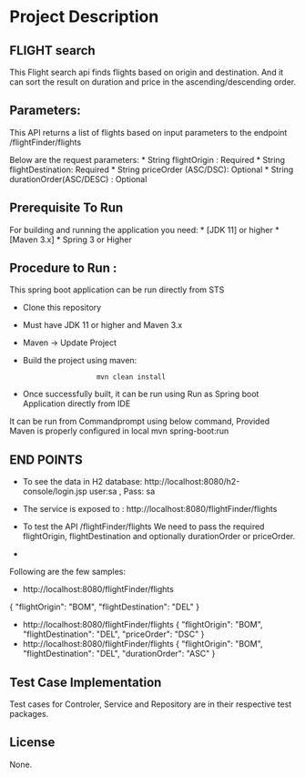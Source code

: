 # Project Description

## FLIGHT search

This Flight search api finds flights based on origin and destination.
And it can sort the result on duration and price in the ascending/descending order.




## Parameters:

This API returns a list of flights based on input parameters to  the endpoint /flightFinder/flights

Below are the request parameters:
	* String flightOrigin : Required
	* String flightDestination: Required
	* String priceOrder (ASC/DSC): Optional
	* String durationOrder(ASC/DESC) : Optional


## Prerequisite To Run 

For building and running the application you need:
	* [JDK 11] or higher
	* [Maven 3.x]
	* Spring 3 or Higher

## Procedure to Run :

This spring boot application can be run directly from STS
* Clone this repository
* Must have JDK 11 or higher and Maven 3.x
* Maven -> Update Project 
* Build the project using maven:

						mvn clean install
* Once successfully built, it can be run using Run as Spring boot Application directly from IDE

It can be run from Commandprompt using below command, Provided Maven is properly configured in local 
					mvn spring-boot:run


## END POINTS 

* To see the data in H2 database: http://localhost:8080/h2-console/login.jsp
	user:sa , Pass: sa

* The service is exposed to : http://localhost:8080/flightFinder/flights

* To test the API /flightFinder/flights We need to pass the required flightOrigin, flightDestination and optionally durationOrder or priceOrder. 
* 

Following are the few samples:

* http://localhost:8080/flightFinder/flights
 
{
    "flightOrigin": "BOM",
    "flightDestination": "DEL"
 }

* http://localhost:8080/flightFinder/flights
{
    "flightOrigin": "BOM",
    "flightDestination": "DEL",
    "priceOrder": "DSC"
}
* http://localhost:8080/flightFinder/flights
{
    "flightOrigin": "BOM",
    "flightDestination": "DEL",
    "durationOrder": "ASC"
}
## Test Case Implementation

Test cases for Controler, Service and Repository are in their respective test packages.

## License

None.


